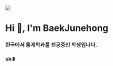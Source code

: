 <img src="https://capsule-render.vercel.app/api?type=Waving&color=auto&height=300&section=header&text=Baek%20Junehong&fontSize=50&animation=fadeIn&fontAlignY=100" />

<h1 align="left">Hi 👋, I'm BaekJunehong</h1>
<h3 align="left">한국에서 통계학과를 전공중인 학생입니다.</h3>



<h3 align="left">skill</h3>
<p align="left"><img src="https://img.shields.io/badge/TypeScript-3178C6?style=flat&logo=TypeScript&logoColor=white"/>
</p>
